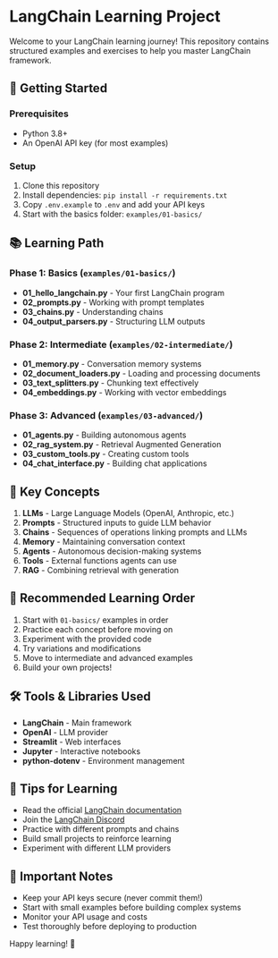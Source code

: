 # LangChain Learning Project

Welcome to your LangChain learning journey! This repository contains structured examples and exercises to help you master LangChain framework.

## 🚀 Getting Started

### Prerequisites
- Python 3.8+
- An OpenAI API key (for most examples)

### Setup
1. Clone this repository
2. Install dependencies: `pip install -r requirements.txt`
3. Copy `.env.example` to `.env` and add your API keys
4. Start with the basics folder: `examples/01-basics/`

## 📚 Learning Path

### Phase 1: Basics (`examples/01-basics/`)
- **01_hello_langchain.py** - Your first LangChain program
- **02_prompts.py** - Working with prompt templates
- **03_chains.py** - Understanding chains
- **04_output_parsers.py** - Structuring LLM outputs

### Phase 2: Intermediate (`examples/02-intermediate/`)
- **01_memory.py** - Conversation memory systems
- **02_document_loaders.py** - Loading and processing documents
- **03_text_splitters.py** - Chunking text effectively
- **04_embeddings.py** - Working with vector embeddings

### Phase 3: Advanced (`examples/03-advanced/`)
- **01_agents.py** - Building autonomous agents
- **02_rag_system.py** - Retrieval Augmented Generation
- **03_custom_tools.py** - Creating custom tools
- **04_chat_interface.py** - Building chat applications

## 🔑 Key Concepts

1. **LLMs** - Large Language Models (OpenAI, Anthropic, etc.)
2. **Prompts** - Structured inputs to guide LLM behavior
3. **Chains** - Sequences of operations linking prompts and LLMs
4. **Memory** - Maintaining conversation context
5. **Agents** - Autonomous decision-making systems
6. **Tools** - External functions agents can use
7. **RAG** - Combining retrieval with generation

## 📖 Recommended Learning Order

1. Start with `01-basics/` examples in order
2. Practice each concept before moving on
3. Experiment with the provided code
4. Try variations and modifications
5. Move to intermediate and advanced examples
6. Build your own projects!

## 🛠 Tools & Libraries Used

- **LangChain** - Main framework
- **OpenAI** - LLM provider
- **Streamlit** - Web interfaces
- **Jupyter** - Interactive notebooks
- **python-dotenv** - Environment management

## 📝 Tips for Learning

- Read the official [LangChain documentation](https://python.langchain.com/)
- Join the [LangChain Discord](https://discord.gg/langchain)
- Practice with different prompts and chains
- Build small projects to reinforce learning
- Experiment with different LLM providers

## 🚨 Important Notes

- Keep your API keys secure (never commit them!)
- Start with small examples before building complex systems
- Monitor your API usage and costs
- Test thoroughly before deploying to production

Happy learning! 🎉
